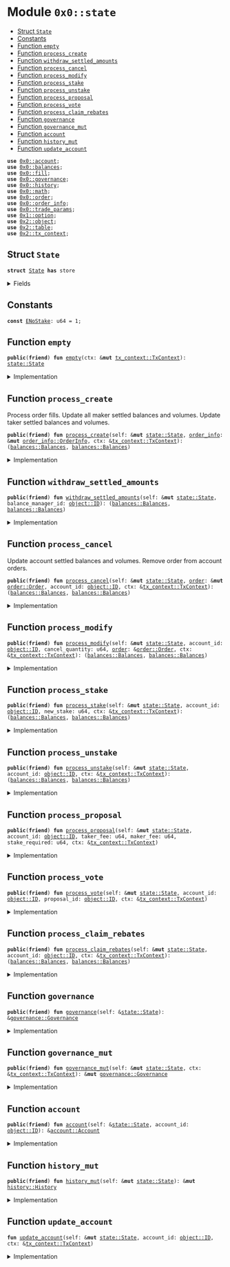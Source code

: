 
<a name="0x0_state"></a>

# Module `0x0::state`



-  [Struct `State`](#0x0_state_State)
-  [Constants](#@Constants_0)
-  [Function `empty`](#0x0_state_empty)
-  [Function `process_create`](#0x0_state_process_create)
-  [Function `withdraw_settled_amounts`](#0x0_state_withdraw_settled_amounts)
-  [Function `process_cancel`](#0x0_state_process_cancel)
-  [Function `process_modify`](#0x0_state_process_modify)
-  [Function `process_stake`](#0x0_state_process_stake)
-  [Function `process_unstake`](#0x0_state_process_unstake)
-  [Function `process_proposal`](#0x0_state_process_proposal)
-  [Function `process_vote`](#0x0_state_process_vote)
-  [Function `process_claim_rebates`](#0x0_state_process_claim_rebates)
-  [Function `governance`](#0x0_state_governance)
-  [Function `governance_mut`](#0x0_state_governance_mut)
-  [Function `account`](#0x0_state_account)
-  [Function `history_mut`](#0x0_state_history_mut)
-  [Function `update_account`](#0x0_state_update_account)


<pre><code><b>use</b> <a href="account.md#0x0_account">0x0::account</a>;
<b>use</b> <a href="balances.md#0x0_balances">0x0::balances</a>;
<b>use</b> <a href="fill.md#0x0_fill">0x0::fill</a>;
<b>use</b> <a href="governance.md#0x0_governance">0x0::governance</a>;
<b>use</b> <a href="history.md#0x0_history">0x0::history</a>;
<b>use</b> <a href="math.md#0x0_math">0x0::math</a>;
<b>use</b> <a href="order.md#0x0_order">0x0::order</a>;
<b>use</b> <a href="order_info.md#0x0_order_info">0x0::order_info</a>;
<b>use</b> <a href="trade_params.md#0x0_trade_params">0x0::trade_params</a>;
<b>use</b> <a href="dependencies/move-stdlib/option.md#0x1_option">0x1::option</a>;
<b>use</b> <a href="dependencies/sui-framework/object.md#0x2_object">0x2::object</a>;
<b>use</b> <a href="dependencies/sui-framework/table.md#0x2_table">0x2::table</a>;
<b>use</b> <a href="dependencies/sui-framework/tx_context.md#0x2_tx_context">0x2::tx_context</a>;
</code></pre>



<a name="0x0_state_State"></a>

## Struct `State`



<pre><code><b>struct</b> <a href="state.md#0x0_state_State">State</a> <b>has</b> store
</code></pre>



<details>
<summary>Fields</summary>


<dl>
<dt>
<code>accounts: <a href="dependencies/sui-framework/table.md#0x2_table_Table">table::Table</a>&lt;<a href="dependencies/sui-framework/object.md#0x2_object_ID">object::ID</a>, <a href="account.md#0x0_account_Account">account::Account</a>&gt;</code>
</dt>
<dd>

</dd>
<dt>
<code><a href="history.md#0x0_history">history</a>: <a href="history.md#0x0_history_History">history::History</a></code>
</dt>
<dd>

</dd>
<dt>
<code><a href="governance.md#0x0_governance">governance</a>: <a href="governance.md#0x0_governance_Governance">governance::Governance</a></code>
</dt>
<dd>

</dd>
</dl>


</details>

<a name="@Constants_0"></a>

## Constants


<a name="0x0_state_ENoStake"></a>



<pre><code><b>const</b> <a href="state.md#0x0_state_ENoStake">ENoStake</a>: u64 = 1;
</code></pre>



<a name="0x0_state_empty"></a>

## Function `empty`



<pre><code><b>public</b>(<b>friend</b>) <b>fun</b> <a href="state.md#0x0_state_empty">empty</a>(ctx: &<b>mut</b> <a href="dependencies/sui-framework/tx_context.md#0x2_tx_context_TxContext">tx_context::TxContext</a>): <a href="state.md#0x0_state_State">state::State</a>
</code></pre>



<details>
<summary>Implementation</summary>


<pre><code><b>public</b>(package) <b>fun</b> <a href="state.md#0x0_state_empty">empty</a>(ctx: &<b>mut</b> TxContext): <a href="state.md#0x0_state_State">State</a> {
    <b>let</b> <a href="governance.md#0x0_governance">governance</a> = <a href="governance.md#0x0_governance_empty">governance::empty</a>(ctx);
    <b>let</b> <a href="trade_params.md#0x0_trade_params">trade_params</a> = <a href="governance.md#0x0_governance">governance</a>.<a href="trade_params.md#0x0_trade_params">trade_params</a>();
    <b>let</b> <a href="history.md#0x0_history">history</a> = <a href="history.md#0x0_history_empty">history::empty</a>(<a href="trade_params.md#0x0_trade_params">trade_params</a>, ctx.epoch(), ctx);

    <a href="state.md#0x0_state_State">State</a> {
        <a href="history.md#0x0_history">history</a>,
        <a href="governance.md#0x0_governance">governance</a>,
        accounts: <a href="dependencies/sui-framework/table.md#0x2_table_new">table::new</a>(ctx),
    }
}
</code></pre>



</details>

<a name="0x0_state_process_create"></a>

## Function `process_create`

Process order fills.
Update all maker settled balances and volumes.
Update taker settled balances and volumes.


<pre><code><b>public</b>(<b>friend</b>) <b>fun</b> <a href="state.md#0x0_state_process_create">process_create</a>(self: &<b>mut</b> <a href="state.md#0x0_state_State">state::State</a>, <a href="order_info.md#0x0_order_info">order_info</a>: &<b>mut</b> <a href="order_info.md#0x0_order_info_OrderInfo">order_info::OrderInfo</a>, ctx: &<a href="dependencies/sui-framework/tx_context.md#0x2_tx_context_TxContext">tx_context::TxContext</a>): (<a href="balances.md#0x0_balances_Balances">balances::Balances</a>, <a href="balances.md#0x0_balances_Balances">balances::Balances</a>)
</code></pre>



<details>
<summary>Implementation</summary>


<pre><code><b>public</b>(package) <b>fun</b> <a href="state.md#0x0_state_process_create">process_create</a>(
    self: &<b>mut</b> <a href="state.md#0x0_state_State">State</a>,
    <a href="order_info.md#0x0_order_info">order_info</a>: &<b>mut</b> OrderInfo,
    ctx: &TxContext,
): (Balances, Balances) {
    self.<a href="governance.md#0x0_governance">governance</a>.<b>update</b>(ctx);
    self.<a href="history.md#0x0_history">history</a>.<b>update</b>(self.<a href="governance.md#0x0_governance">governance</a>.<a href="trade_params.md#0x0_trade_params">trade_params</a>(), ctx);
    <b>let</b> fills = <a href="order_info.md#0x0_order_info">order_info</a>.fills();
    <b>let</b> <b>mut</b> i = 0;

    <b>while</b> (i &lt; fills.length()) {
        <b>let</b> <a href="fill.md#0x0_fill">fill</a> = &fills[i];
        <b>let</b> maker = <a href="fill.md#0x0_fill">fill</a>.balance_manager_id();
        self.<a href="state.md#0x0_state_update_account">update_account</a>(maker, ctx);
        <b>let</b> <a href="account.md#0x0_account">account</a> = &<b>mut</b> self.accounts[maker];
        <a href="account.md#0x0_account">account</a>.process_maker_fill(<a href="fill.md#0x0_fill">fill</a>);

        <b>let</b> volume = <a href="fill.md#0x0_fill">fill</a>.base_quantity();
        self.<a href="history.md#0x0_history">history</a>.add_volume(volume, <a href="account.md#0x0_account">account</a>.active_stake());
        <b>let</b> historic_maker_fee = self.<a href="history.md#0x0_history">history</a>.historic_maker_fee(<a href="fill.md#0x0_fill">fill</a>.maker_epoch());
        <b>let</b> order_maker_fee = math::mul(
            math::mul(volume, historic_maker_fee),
            <a href="fill.md#0x0_fill">fill</a>.maker_deep_per_base()
        );
        self.<a href="history.md#0x0_history">history</a>.add_total_fees_collected(<a href="balances.md#0x0_balances_new">balances::new</a>(0, 0, order_maker_fee));

        i = i + 1;
    };

    self.<a href="state.md#0x0_state_update_account">update_account</a>(<a href="order_info.md#0x0_order_info">order_info</a>.balance_manager_id(), ctx);
    <b>let</b> <a href="account.md#0x0_account">account</a> = &<b>mut</b> self.accounts[<a href="order_info.md#0x0_order_info">order_info</a>.balance_manager_id()];
    <b>if</b> (<a href="order_info.md#0x0_order_info">order_info</a>.remaining_quantity() &gt;= 0) {
        <a href="account.md#0x0_account">account</a>.add_order(<a href="order_info.md#0x0_order_info">order_info</a>.order_id());
    };
    <a href="account.md#0x0_account">account</a>.add_taker_volume(<a href="order_info.md#0x0_order_info">order_info</a>.executed_quantity());

    <b>let</b> account_volume = <a href="account.md#0x0_account">account</a>.total_volume();
    <b>let</b> account_stake = <a href="account.md#0x0_account">account</a>.active_stake();
    <b>let</b> taker_fee = self.<a href="governance.md#0x0_governance">governance</a>.<a href="trade_params.md#0x0_trade_params">trade_params</a>().taker_fee_for_user(account_stake, math::mul(account_volume, <a href="order_info.md#0x0_order_info">order_info</a>.deep_per_base()));
    <b>let</b> maker_fee = self.<a href="governance.md#0x0_governance">governance</a>.<a href="trade_params.md#0x0_trade_params">trade_params</a>().maker_fee();

    <b>let</b> (<b>mut</b> settled, <b>mut</b> owed) = <a href="order_info.md#0x0_order_info">order_info</a>.calculate_partial_fill_balances(taker_fee, maker_fee);
    <b>let</b> (old_settled, old_owed) = <a href="account.md#0x0_account">account</a>.settle();
    self.<a href="history.md#0x0_history">history</a>.add_total_fees_collected(<a href="balances.md#0x0_balances_new">balances::new</a>(0, 0, <a href="order_info.md#0x0_order_info">order_info</a>.paid_fees()));
    settled.add_balances(old_settled);
    owed.add_balances(old_owed);

    (settled, owed)
}
</code></pre>



</details>

<a name="0x0_state_withdraw_settled_amounts"></a>

## Function `withdraw_settled_amounts`



<pre><code><b>public</b>(<b>friend</b>) <b>fun</b> <a href="state.md#0x0_state_withdraw_settled_amounts">withdraw_settled_amounts</a>(self: &<b>mut</b> <a href="state.md#0x0_state_State">state::State</a>, balance_manager_id: <a href="dependencies/sui-framework/object.md#0x2_object_ID">object::ID</a>): (<a href="balances.md#0x0_balances_Balances">balances::Balances</a>, <a href="balances.md#0x0_balances_Balances">balances::Balances</a>)
</code></pre>



<details>
<summary>Implementation</summary>


<pre><code><b>public</b>(package) <b>fun</b> <a href="state.md#0x0_state_withdraw_settled_amounts">withdraw_settled_amounts</a>(
    self: &<b>mut</b> <a href="state.md#0x0_state_State">State</a>,
    balance_manager_id: ID,
): (Balances, Balances) {
    <b>let</b> <a href="account.md#0x0_account">account</a> = &<b>mut</b> self.accounts[balance_manager_id];

    <a href="account.md#0x0_account">account</a>.settle()
}
</code></pre>



</details>

<a name="0x0_state_process_cancel"></a>

## Function `process_cancel`

Update account settled balances and volumes.
Remove order from account orders.


<pre><code><b>public</b>(<b>friend</b>) <b>fun</b> <a href="state.md#0x0_state_process_cancel">process_cancel</a>(self: &<b>mut</b> <a href="state.md#0x0_state_State">state::State</a>, <a href="order.md#0x0_order">order</a>: &<b>mut</b> <a href="order.md#0x0_order_Order">order::Order</a>, account_id: <a href="dependencies/sui-framework/object.md#0x2_object_ID">object::ID</a>, ctx: &<a href="dependencies/sui-framework/tx_context.md#0x2_tx_context_TxContext">tx_context::TxContext</a>): (<a href="balances.md#0x0_balances_Balances">balances::Balances</a>, <a href="balances.md#0x0_balances_Balances">balances::Balances</a>)
</code></pre>



<details>
<summary>Implementation</summary>


<pre><code><b>public</b>(package) <b>fun</b> <a href="state.md#0x0_state_process_cancel">process_cancel</a>(
    self: &<b>mut</b> <a href="state.md#0x0_state_State">State</a>,
    <a href="order.md#0x0_order">order</a>: &<b>mut</b> Order,
    account_id: ID,
    ctx: &TxContext,
): (Balances, Balances) {
    self.<a href="governance.md#0x0_governance">governance</a>.<b>update</b>(ctx);
    self.<a href="history.md#0x0_history">history</a>.<b>update</b>(self.<a href="governance.md#0x0_governance">governance</a>.<a href="trade_params.md#0x0_trade_params">trade_params</a>(), ctx);
    self.<a href="state.md#0x0_state_update_account">update_account</a>(account_id, ctx);
    <a href="order.md#0x0_order">order</a>.set_canceled();

    <b>let</b> epoch = <a href="order.md#0x0_order">order</a>.epoch();
    <b>let</b> maker_fee = self.<a href="history.md#0x0_history">history</a>.historic_maker_fee(epoch);
    <b>let</b> <a href="balances.md#0x0_balances">balances</a> = <a href="order.md#0x0_order">order</a>.calculate_cancel_refund(maker_fee, <a href="dependencies/move-stdlib/option.md#0x1_option_none">option::none</a>());

    <b>let</b> <a href="account.md#0x0_account">account</a> = &<b>mut</b> self.accounts[account_id];
    <a href="account.md#0x0_account">account</a>.remove_order(<a href="order.md#0x0_order">order</a>.order_id());
    <a href="account.md#0x0_account">account</a>.add_settled_balances(<a href="balances.md#0x0_balances">balances</a>);

    <a href="account.md#0x0_account">account</a>.settle()
}
</code></pre>



</details>

<a name="0x0_state_process_modify"></a>

## Function `process_modify`



<pre><code><b>public</b>(<b>friend</b>) <b>fun</b> <a href="state.md#0x0_state_process_modify">process_modify</a>(self: &<b>mut</b> <a href="state.md#0x0_state_State">state::State</a>, account_id: <a href="dependencies/sui-framework/object.md#0x2_object_ID">object::ID</a>, cancel_quantity: u64, <a href="order.md#0x0_order">order</a>: &<a href="order.md#0x0_order_Order">order::Order</a>, ctx: &<a href="dependencies/sui-framework/tx_context.md#0x2_tx_context_TxContext">tx_context::TxContext</a>): (<a href="balances.md#0x0_balances_Balances">balances::Balances</a>, <a href="balances.md#0x0_balances_Balances">balances::Balances</a>)
</code></pre>



<details>
<summary>Implementation</summary>


<pre><code><b>public</b>(package) <b>fun</b> <a href="state.md#0x0_state_process_modify">process_modify</a>(
    self: &<b>mut</b> <a href="state.md#0x0_state_State">State</a>,
    account_id: ID,
    cancel_quantity: u64,
    <a href="order.md#0x0_order">order</a>: &Order,
    ctx: &TxContext,
): (Balances, Balances) {
    self.<a href="governance.md#0x0_governance">governance</a>.<b>update</b>(ctx);
    self.<a href="history.md#0x0_history">history</a>.<b>update</b>(self.<a href="governance.md#0x0_governance">governance</a>.<a href="trade_params.md#0x0_trade_params">trade_params</a>(), ctx);
    self.<a href="state.md#0x0_state_update_account">update_account</a>(account_id, ctx);

    <b>let</b> epoch = <a href="order.md#0x0_order">order</a>.epoch();
    <b>let</b> maker_fee = self.<a href="history.md#0x0_history">history</a>.historic_maker_fee(epoch);
    <b>let</b> <a href="balances.md#0x0_balances">balances</a> = <a href="order.md#0x0_order">order</a>.calculate_cancel_refund(maker_fee, <a href="dependencies/move-stdlib/option.md#0x1_option_some">option::some</a>(cancel_quantity));

    self.accounts[account_id].add_settled_balances(<a href="balances.md#0x0_balances">balances</a>);

    self.accounts[account_id].settle()
}
</code></pre>



</details>

<a name="0x0_state_process_stake"></a>

## Function `process_stake`



<pre><code><b>public</b>(<b>friend</b>) <b>fun</b> <a href="state.md#0x0_state_process_stake">process_stake</a>(self: &<b>mut</b> <a href="state.md#0x0_state_State">state::State</a>, account_id: <a href="dependencies/sui-framework/object.md#0x2_object_ID">object::ID</a>, new_stake: u64, ctx: &<a href="dependencies/sui-framework/tx_context.md#0x2_tx_context_TxContext">tx_context::TxContext</a>): (<a href="balances.md#0x0_balances_Balances">balances::Balances</a>, <a href="balances.md#0x0_balances_Balances">balances::Balances</a>)
</code></pre>



<details>
<summary>Implementation</summary>


<pre><code><b>public</b>(package) <b>fun</b> <a href="state.md#0x0_state_process_stake">process_stake</a>(
    self: &<b>mut</b> <a href="state.md#0x0_state_State">State</a>,
    account_id: ID,
    new_stake: u64,
    ctx: &TxContext,
): (Balances, Balances) {
    self.<a href="governance.md#0x0_governance">governance</a>.<b>update</b>(ctx);
    self.<a href="history.md#0x0_history">history</a>.<b>update</b>(self.<a href="governance.md#0x0_governance">governance</a>.<a href="trade_params.md#0x0_trade_params">trade_params</a>(), ctx);
    self.<a href="state.md#0x0_state_update_account">update_account</a>(account_id, ctx);

    <b>let</b> (stake_before, stake_after) = self.accounts[account_id].add_stake(new_stake);
    self.<a href="governance.md#0x0_governance">governance</a>.adjust_voting_power(stake_before, stake_after);

    self.accounts[account_id].settle()
}
</code></pre>



</details>

<a name="0x0_state_process_unstake"></a>

## Function `process_unstake`



<pre><code><b>public</b>(<b>friend</b>) <b>fun</b> <a href="state.md#0x0_state_process_unstake">process_unstake</a>(self: &<b>mut</b> <a href="state.md#0x0_state_State">state::State</a>, account_id: <a href="dependencies/sui-framework/object.md#0x2_object_ID">object::ID</a>, ctx: &<a href="dependencies/sui-framework/tx_context.md#0x2_tx_context_TxContext">tx_context::TxContext</a>): (<a href="balances.md#0x0_balances_Balances">balances::Balances</a>, <a href="balances.md#0x0_balances_Balances">balances::Balances</a>)
</code></pre>



<details>
<summary>Implementation</summary>


<pre><code><b>public</b>(package) <b>fun</b> <a href="state.md#0x0_state_process_unstake">process_unstake</a>(
    self: &<b>mut</b> <a href="state.md#0x0_state_State">State</a>,
    account_id: ID,
    ctx: &TxContext,
): (Balances, Balances) {
    self.<a href="governance.md#0x0_governance">governance</a>.<b>update</b>(ctx);
    self.<a href="history.md#0x0_history">history</a>.<b>update</b>(self.<a href="governance.md#0x0_governance">governance</a>.<a href="trade_params.md#0x0_trade_params">trade_params</a>(), ctx);
    self.<a href="state.md#0x0_state_update_account">update_account</a>(account_id, ctx);

    <b>let</b> <a href="account.md#0x0_account">account</a> = &<b>mut</b> self.accounts[account_id];
    <b>let</b> active_stake = <a href="account.md#0x0_account">account</a>.active_stake();
    <b>let</b> inactive_stake = <a href="account.md#0x0_account">account</a>.inactive_stake();
    <b>let</b> voted_proposal = <a href="account.md#0x0_account">account</a>.voted_proposal();
    <a href="account.md#0x0_account">account</a>.remove_stake();
    self.<a href="governance.md#0x0_governance">governance</a>.adjust_voting_power(active_stake + inactive_stake, 0);
    self.<a href="governance.md#0x0_governance">governance</a>.adjust_vote(voted_proposal, <a href="dependencies/move-stdlib/option.md#0x1_option_none">option::none</a>(), active_stake);

    <a href="account.md#0x0_account">account</a>.settle()
}
</code></pre>



</details>

<a name="0x0_state_process_proposal"></a>

## Function `process_proposal`



<pre><code><b>public</b>(<b>friend</b>) <b>fun</b> <a href="state.md#0x0_state_process_proposal">process_proposal</a>(self: &<b>mut</b> <a href="state.md#0x0_state_State">state::State</a>, account_id: <a href="dependencies/sui-framework/object.md#0x2_object_ID">object::ID</a>, taker_fee: u64, maker_fee: u64, stake_required: u64, ctx: &<a href="dependencies/sui-framework/tx_context.md#0x2_tx_context_TxContext">tx_context::TxContext</a>)
</code></pre>



<details>
<summary>Implementation</summary>


<pre><code><b>public</b>(package) <b>fun</b> <a href="state.md#0x0_state_process_proposal">process_proposal</a>(
    self: &<b>mut</b> <a href="state.md#0x0_state_State">State</a>,
    account_id: ID,
    taker_fee: u64,
    maker_fee: u64,
    stake_required: u64,
    ctx: &TxContext,
) {
    self.<a href="governance.md#0x0_governance">governance</a>.<b>update</b>(ctx);
    self.<a href="history.md#0x0_history">history</a>.<b>update</b>(self.<a href="governance.md#0x0_governance">governance</a>.<a href="trade_params.md#0x0_trade_params">trade_params</a>(), ctx);
    self.<a href="state.md#0x0_state_update_account">update_account</a>(account_id, ctx);

    <b>let</b> stake = self.accounts[account_id].active_stake();
    <b>assert</b>!(stake &gt; 0, <a href="state.md#0x0_state_ENoStake">ENoStake</a>);

    self.<a href="governance.md#0x0_governance">governance</a>.add_proposal(taker_fee, maker_fee, stake_required, stake, account_id);
    self.<a href="state.md#0x0_state_process_vote">process_vote</a>(account_id, account_id, ctx);
}
</code></pre>



</details>

<a name="0x0_state_process_vote"></a>

## Function `process_vote`



<pre><code><b>public</b>(<b>friend</b>) <b>fun</b> <a href="state.md#0x0_state_process_vote">process_vote</a>(self: &<b>mut</b> <a href="state.md#0x0_state_State">state::State</a>, account_id: <a href="dependencies/sui-framework/object.md#0x2_object_ID">object::ID</a>, proposal_id: <a href="dependencies/sui-framework/object.md#0x2_object_ID">object::ID</a>, ctx: &<a href="dependencies/sui-framework/tx_context.md#0x2_tx_context_TxContext">tx_context::TxContext</a>)
</code></pre>



<details>
<summary>Implementation</summary>


<pre><code><b>public</b>(package) <b>fun</b> <a href="state.md#0x0_state_process_vote">process_vote</a>(
    self: &<b>mut</b> <a href="state.md#0x0_state_State">State</a>,
    account_id: ID,
    proposal_id: ID,
    ctx: &TxContext,
) {
    self.<a href="governance.md#0x0_governance">governance</a>.<b>update</b>(ctx);
    self.<a href="history.md#0x0_history">history</a>.<b>update</b>(self.<a href="governance.md#0x0_governance">governance</a>.<a href="trade_params.md#0x0_trade_params">trade_params</a>(), ctx);
    self.<a href="state.md#0x0_state_update_account">update_account</a>(account_id, ctx);

    <b>let</b> <a href="account.md#0x0_account">account</a> = &<b>mut</b> self.accounts[account_id];
    <b>assert</b>!(<a href="account.md#0x0_account">account</a>.active_stake() &gt; 0, <a href="state.md#0x0_state_ENoStake">ENoStake</a>);

    <b>let</b> prev_proposal = <a href="account.md#0x0_account">account</a>.set_voted_proposal(<a href="dependencies/move-stdlib/option.md#0x1_option_some">option::some</a>(proposal_id));
    self.<a href="governance.md#0x0_governance">governance</a>.adjust_vote(
        prev_proposal,
        <a href="dependencies/move-stdlib/option.md#0x1_option_some">option::some</a>(proposal_id),
        <a href="account.md#0x0_account">account</a>.active_stake(),
    );
}
</code></pre>



</details>

<a name="0x0_state_process_claim_rebates"></a>

## Function `process_claim_rebates`



<pre><code><b>public</b>(<b>friend</b>) <b>fun</b> <a href="state.md#0x0_state_process_claim_rebates">process_claim_rebates</a>(self: &<b>mut</b> <a href="state.md#0x0_state_State">state::State</a>, account_id: <a href="dependencies/sui-framework/object.md#0x2_object_ID">object::ID</a>, ctx: &<a href="dependencies/sui-framework/tx_context.md#0x2_tx_context_TxContext">tx_context::TxContext</a>): (<a href="balances.md#0x0_balances_Balances">balances::Balances</a>, <a href="balances.md#0x0_balances_Balances">balances::Balances</a>)
</code></pre>



<details>
<summary>Implementation</summary>


<pre><code><b>public</b>(package) <b>fun</b> <a href="state.md#0x0_state_process_claim_rebates">process_claim_rebates</a>(
    self: &<b>mut</b> <a href="state.md#0x0_state_State">State</a>,
    account_id: ID,
    ctx: &TxContext,
): (Balances, Balances) {
    self.<a href="governance.md#0x0_governance">governance</a>.<b>update</b>(ctx);
    self.<a href="history.md#0x0_history">history</a>.<b>update</b>(self.<a href="governance.md#0x0_governance">governance</a>.<a href="trade_params.md#0x0_trade_params">trade_params</a>(), ctx);
    self.<a href="state.md#0x0_state_update_account">update_account</a>(account_id, ctx);

    <b>let</b> <a href="account.md#0x0_account">account</a> = &<b>mut</b> self.accounts[account_id];
    <a href="account.md#0x0_account">account</a>.claim_rebates();

    <a href="account.md#0x0_account">account</a>.settle()
}
</code></pre>



</details>

<a name="0x0_state_governance"></a>

## Function `governance`



<pre><code><b>public</b>(<b>friend</b>) <b>fun</b> <a href="governance.md#0x0_governance">governance</a>(self: &<a href="state.md#0x0_state_State">state::State</a>): &<a href="governance.md#0x0_governance_Governance">governance::Governance</a>
</code></pre>



<details>
<summary>Implementation</summary>


<pre><code><b>public</b>(package) <b>fun</b> <a href="governance.md#0x0_governance">governance</a>(
    self: &<a href="state.md#0x0_state_State">State</a>,
): &Governance {
    &self.<a href="governance.md#0x0_governance">governance</a>
}
</code></pre>



</details>

<a name="0x0_state_governance_mut"></a>

## Function `governance_mut`



<pre><code><b>public</b>(<b>friend</b>) <b>fun</b> <a href="state.md#0x0_state_governance_mut">governance_mut</a>(self: &<b>mut</b> <a href="state.md#0x0_state_State">state::State</a>, ctx: &<a href="dependencies/sui-framework/tx_context.md#0x2_tx_context_TxContext">tx_context::TxContext</a>): &<b>mut</b> <a href="governance.md#0x0_governance_Governance">governance::Governance</a>
</code></pre>



<details>
<summary>Implementation</summary>


<pre><code><b>public</b>(package) <b>fun</b> <a href="state.md#0x0_state_governance_mut">governance_mut</a>(
    self: &<b>mut</b> <a href="state.md#0x0_state_State">State</a>,
    ctx: &TxContext,
): &<b>mut</b> Governance {
    self.<a href="governance.md#0x0_governance">governance</a>.<b>update</b>(ctx);

    &<b>mut</b> self.<a href="governance.md#0x0_governance">governance</a>
}
</code></pre>



</details>

<a name="0x0_state_account"></a>

## Function `account`



<pre><code><b>public</b>(<b>friend</b>) <b>fun</b> <a href="account.md#0x0_account">account</a>(self: &<a href="state.md#0x0_state_State">state::State</a>, account_id: <a href="dependencies/sui-framework/object.md#0x2_object_ID">object::ID</a>): &<a href="account.md#0x0_account_Account">account::Account</a>
</code></pre>



<details>
<summary>Implementation</summary>


<pre><code><b>public</b>(package) <b>fun</b> <a href="account.md#0x0_account">account</a>(
    self: &<a href="state.md#0x0_state_State">State</a>,
    account_id: ID,
): &Account {
    &self.accounts[account_id]
}
</code></pre>



</details>

<a name="0x0_state_history_mut"></a>

## Function `history_mut`



<pre><code><b>public</b>(<b>friend</b>) <b>fun</b> <a href="state.md#0x0_state_history_mut">history_mut</a>(self: &<b>mut</b> <a href="state.md#0x0_state_State">state::State</a>): &<b>mut</b> <a href="history.md#0x0_history_History">history::History</a>
</code></pre>



<details>
<summary>Implementation</summary>


<pre><code><b>public</b>(package) <b>fun</b> <a href="state.md#0x0_state_history_mut">history_mut</a>(
    self: &<b>mut</b> <a href="state.md#0x0_state_State">State</a>,
): &<b>mut</b> History {
    &<b>mut</b> self.<a href="history.md#0x0_history">history</a>
}
</code></pre>



</details>

<a name="0x0_state_update_account"></a>

## Function `update_account`



<pre><code><b>fun</b> <a href="state.md#0x0_state_update_account">update_account</a>(self: &<b>mut</b> <a href="state.md#0x0_state_State">state::State</a>, account_id: <a href="dependencies/sui-framework/object.md#0x2_object_ID">object::ID</a>, ctx: &<a href="dependencies/sui-framework/tx_context.md#0x2_tx_context_TxContext">tx_context::TxContext</a>)
</code></pre>



<details>
<summary>Implementation</summary>


<pre><code><b>fun</b> <a href="state.md#0x0_state_update_account">update_account</a>(
    self: &<b>mut</b> <a href="state.md#0x0_state_State">State</a>,
    account_id: ID,
    ctx: &TxContext,
) {
    <b>if</b> (!self.accounts.contains(account_id)) {
        self.accounts.add(account_id, <a href="account.md#0x0_account_empty">account::empty</a>(ctx));
    };

    <b>let</b> <a href="account.md#0x0_account">account</a> = &<b>mut</b> self.accounts[account_id];
    <b>let</b> (prev_epoch, maker_volume, active_stake) = <a href="account.md#0x0_account">account</a>.<b>update</b>(ctx);
    <b>if</b> (prev_epoch &gt; 0 && maker_volume &gt; 0 && active_stake &gt; 0) {
        <b>let</b> rebates = self.<a href="history.md#0x0_history">history</a>.calculate_rebate_amount(prev_epoch, maker_volume, active_stake);
        <a href="account.md#0x0_account">account</a>.add_rebates(rebates);
    }
}
</code></pre>



</details>

